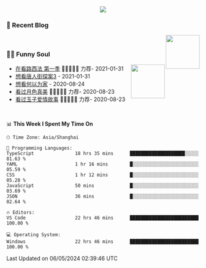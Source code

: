 <div align="center">
  <!-- dynamic typing effect 动态打字效果 -->
  <div>
    <img src="https://readme-typing-svg.demolab.com?font=Fira+Code&pause=10000&color=F76194&random=false&width=500&lines=You+make+your+own+opportunities.;Every+single+day+counts&center=true" />
  </div>
</div>

### 📃 Recent Blog
        
<img align="right" width="88" src="https://cdn.jsdelivr.net/gh/LJJbyZJU/LJJbyZJU/assets/images/astronaut.png" />
      
<!-- START_SECTION:blog -->

<!-- END_SECTION:blog -->
      
<!-- for beauty 留个空行好看点 -->
<div>&nbsp;</div>
      
### 🤾‍♂️ Funny Soul
      
<img align="right" width="88" src="https://cdn.jsdelivr.net/gh/sun0225SUN/sun0225SUN/assets/images/artist.png" />
      
<!-- START_SECTION:douban -->
* <a href='http://movie.douban.com/subject/26385614/' target='_blank'>在看路西法 第一季</a> 🌟🌟🌟🌟🌟 力荐- 2021-01-31
* <a href='http://movie.douban.com/subject/27619748/' target='_blank'>想看唐人街探案3</a> - 2021-01-31
* <a href='http://movie.douban.com/subject/30170448/' target='_blank'>想看何以为家</a> - 2020-08-24
* <a href='http://movie.douban.com/subject/26963810/' target='_blank'>看过月色真美</a> 🌟🌟🌟🌟🌟 力荐- 2020-08-23
* <a href='http://movie.douban.com/subject/25796222/' target='_blank'>看过玉子爱情故事</a> 🌟🌟🌟🌟🌟 力荐- 2020-08-23
<!-- END_SECTION:douban -->
      
<!-- for beauty 留个空行好看点 -->
<div>&nbsp;</div>

<!--START_SECTION:waka-->
📊 **This Week I Spent My Time On** 

```text
🕑︎ Time Zone: Asia/Shanghai

💬 Programming Languages: 
TypeScript               18 hrs 35 mins      ████████████████████░░░░░   81.63 % 
YAML                     1 hr 16 mins        █░░░░░░░░░░░░░░░░░░░░░░░░   05.59 % 
CSS                      1 hr 12 mins        █░░░░░░░░░░░░░░░░░░░░░░░░   05.28 % 
JavaScript               50 mins             █░░░░░░░░░░░░░░░░░░░░░░░░   03.69 % 
JSON                     36 mins             █░░░░░░░░░░░░░░░░░░░░░░░░   02.64 % 

🔥 Editors: 
VS Code                  22 hrs 46 mins      █████████████████████████   100.00 % 

💻 Operating System: 
Windows                  22 hrs 46 mins      █████████████████████████   100.00 % 
```


 Last Updated on 06/05/2024 02:39:46 UTC
<!--END_SECTION:waka-->
